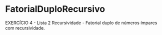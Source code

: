 # FatorialDuploRecursivo
EXERCÍCIO 4 - Lista 2 Recursividade - Fatorial duplo de números ímpares com recursividade.
